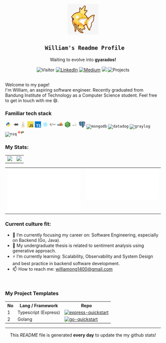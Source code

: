 <p align="center">
 <img width="100px" src="avatar.jpg" align="center" alt="GitHub Readme Stats" />
 <h2 align="center"><code> William's Readme Profile</code></h2>
 <p align="center">Waiting to evolve into <b>gyarados!</b></p>
</p>
  <p align="center">
  <img src="https://visitor-badge.glitch.me/badge?page_id=github.com/William9923" alt="Visitor">
    <a href="https://www.linkedin.com/in/williamong9923/" target="_blank"><img src="https://img.shields.io/badge/LinkedIn-%230077B5.svg?&style=flat&logo=linkedin&logoColor=white" alt="LinkedIn"></a>
<a href="https://medium.com/@williamong1400" target="_blank"><img src="https://img.shields.io/badge/Medium-gray.svg?&style=flat&logo=medium&logoColor=white" alt="Medium"></a>
<a href="https://williamong.vercel.app" target="_blank"><img src="https://img.shields.io/static/v1?label=Website&message=williamong&color=%230076D6&style=flat-square&logo=firefox" /></a>
<img src="https://img.shields.io/badge/Projects-8-yellow?&style=flat" alt="Projects"/>
    <br />
    <br />
  </p>

<p>Welcome to my page! </br> I'm William, an aspiring software engineer. Recently graduated from Bandung Institute of Technology as a Computer Science student. Feel free to get in touch with me 😄.</p>

<h3>Familiar tech stack</h3>
<code><img height="20" src="https://raw.githubusercontent.com/github/explore/80688e429a7d4ef2fca1e82350fe8e3517d3494d/topics/python/python.png" alt="python"></code>  
<code><img height="20" src="https://raw.githubusercontent.com/github/explore/80688e429a7d4ef2fca1e82350fe8e3517d3494d/topics/go/go.png" alt="go"></code>
<code><img height="20" src="https://raw.githubusercontent.com/github/explore/5b3600551e122a3277c2c5368af2ad5725ffa9a1/topics/java/java.png" alt="java"></code>
<code><img height="20" src="https://raw.githubusercontent.com/github/explore/80688e429a7d4ef2fca1e82350fe8e3517d3494d/topics/javascript/javascript.png" alt="javascript"></code>
<code><img height="20" src="https://raw.githubusercontent.com/github/explore/80688e429a7d4ef2fca1e82350fe8e3517d3494d/topics/typescript/typescript.png" alt="typescript"></code>
<code><img height="20" src="https://raw.githubusercontent.com/github/explore/80688e429a7d4ef2fca1e82350fe8e3517d3494d/topics/react/react.png" alt="react"></code>
<code><img height="20" src="https://raw.githubusercontent.com/github/explore/80688e429a7d4ef2fca1e82350fe8e3517d3494d/topics/flask/flask.png" alt="flask"></code>
<code><img height="20" src="https://raw.githubusercontent.com/github/explore/80688e429a7d4ef2fca1e82350fe8e3517d3494d/topics/scikit-learn/scikit-learn.png" alt="machine learning"></code>
<code><img height="20" src="https://raw.githubusercontent.com/github/explore/80688e429a7d4ef2fca1e82350fe8e3517d3494d/topics/nodejs/nodejs.png" alt="nodejs"></code>
<code><img height="20" src="https://raw.githubusercontent.com/github/explore/80688e429a7d4ef2fca1e82350fe8e3517d3494d/topics/mysql/mysql.png" alt="mysql"></code>
<code><img height="20" src="https://raw.githubusercontent.com/github/explore/80688e429a7d4ef2fca1e82350fe8e3517d3494d/topics/postgresql/postgresql.png" alt="postgresql"></code>
<code><img height="20" src="https://raw.githubusercontent.com/mongodb/mongo/b916a2ed3affa06b99ff57b0d13eed611232e04a/docs/leaf.svg" alt="mongodb"></code>
<code><img height="20" src="https://www.drupal.org/files/datadog-logo-purple.png" alt="datadog"></code>
<code><img height="20" src="https://avatars.githubusercontent.com/u/474892?s=200&v=4" alt="graylog"></code>
<code><img height="20" src="https://camo.githubusercontent.com/35df65972dd10241edb2bdbd1f49f7f52b83f909b32d91f76aa6bd0c6b976ea5/68747470733a2f2f6e73712e696f2f7374617469632f696d672f6e73715f626c75652e706e67" alt="nsq"></code>
<code><img height="20" src="https://raw.githubusercontent.com/github/explore/80688e429a7d4ef2fca1e82350fe8e3517d3494d/topics/git/git.png" alt="git"></code>


<h3><strong>My Stats:</strong></h3>
<table>
  <tr>
  <td valign="top"><img src="https://github-readme-stats.vercel.app/api?username=William9923&show_icons=true&title_color=ffffff&icon_color=34abeb&text_color=daf7dc&bg_color=151515&theme=dark"/></td>
    <td valign="top"><img src="https://github-readme-stats.vercel.app/api/top-langs/?username=William9923&hide=jupyter%20notebook,c%23,html&layout=compact&show_icons=true&title_color=ffffff&icon_color=34abeb&text_color=daf7dc&bg_color=151515"/></td>
    
  </tr>
</table>

<table>
  <tr>
    <td valign="top"><img src="metrics.plugin.habits.charts.svg"/></td>
    <td valign="top"><img src="metrics.plugin.isocalendar.svg"/></td>
  </tr>
</table>

<h3><strong>Current culture fit:</strong></h3>

- 🔭 I’m currently focusing my career on: Software Engineering, especially on Backend (Go, Java).
- 🌱 My undergraduate thesis is related to sentiment analysis using generative approach.
- ⚡ I’m currently learning: Scalability, Observability and System Design and best practice in backend software development.
- 📫 How to reach me: williamong1400@gmail.com

<br>

<h3><strong>My Project Templates</strong></h3>

<table>
  <tr>
    <th>No</th>
    <th>Lang / Framework</th>
    <th>Repo</th>
  </tr>
  <tr>
    <td>1</td>
    <td>Typescript (Express)</td>
    <td valign="top">
        <a href="https://github.com/William9923/Express-Quickstart"><img height="100" src="https://github-readme-stats.vercel.app/api/pin/?username=William9923&repo=Express-Quickstart&show_owner=true" alt="express-quickstart"></a>
    </td>
  </tr>
  <tr>
    <td>2</td>
    <td>Golang</td>
    <td valign="top">
    <a href="https://github.com/William9923/easy-go"><img height="100" src="https://github-readme-stats.vercel.app/api/pin/?username=William9923&repo=easy-go&show_owner=true" alt="go-quickstart"></a>
    </td>
  </tr>
</table>

------------
<p align="center">This <i>README</i> file is generated <b>every day</b> to update the my github stats!
